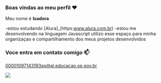### Boas vindas ao meu perfil ❤

Meu nome é **Isadora**

-estou estudando [Alura]_(https:www.alura.com.br)
-estou me desenvolvendo na linguagem Javascript
utilizo esse espaço para minha organizaçao e compartilhamento dos meus projetos desenvolvidos 

### Voce entra em contato comigo  📫

00001097143193sp@al.educacao.sp.gov.br



![](https://media.tenor.com/zUCNukL3ZroAAAAM/maria-joaquina-olhando.gif)
